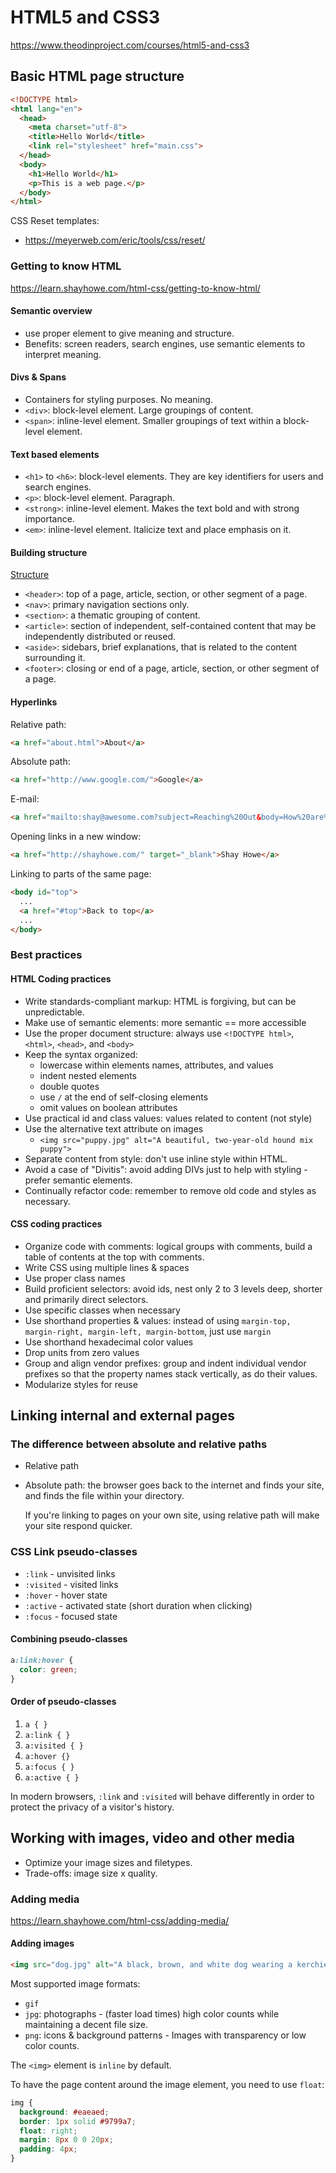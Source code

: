 # HTML5 and CSS3

https://www.theodinproject.com/courses/html5-and-css3

## Basic HTML page structure

```html
<!DOCTYPE html>
<html lang="en">
  <head>
    <meta charset="utf-8">
    <title>Hello World</title>
    <link rel="stylesheet" href="main.css">
  </head>
  <body>
    <h1>Hello World</h1>
    <p>This is a web page.</p>
  </body>
</html>
```

CSS Reset templates:
* https://meyerweb.com/eric/tools/css/reset/

### Getting to know HTML

https://learn.shayhowe.com/html-css/getting-to-know-html/

#### Semantic overview

* use proper element to give meaning and structure.
* Benefits: screen readers, search engines, use semantic elements to interpret meaning.

#### Divs & Spans

* Containers for styling purposes. No meaning.
* `<div>`: block-level element. Large groupings of content.
* `<span>`: inline-level element. Smaller groupings of text within a block-level element.

#### Text based elements

* `<h1>` to `<h6>`: block-level elements. They are key identifiers for users and search engines.
* `<p>`: block-level element. Paragraph.
* `<strong>`: inline-level element. Makes the text bold and with strong importance.
* `<em>`: inline-level element. Italicize text and place emphasis on it.

#### Building structure

[Structure](https://learn.shayhowe.com/assets/images/courses/html-css/getting-to-know-html/building-structure.png)

* `<header>`: top of a page, article, section, or other segment of a page.
* `<nav>`: primary navigation sections only.
* `<section>`: a thematic grouping of content.
* `<article>`: section of independent, self-contained content that may be independently distributed or reused.
* `<aside>`: sidebars, brief explanations, that is related to the content surrounding it.
* `<footer>`: closing or end of a page, article, section, or other segment of a page.

#### Hyperlinks

Relative path:
```html
<a href="about.html">About</a>
```

Absolute path:
```html
<a href="http://www.google.com/">Google</a>
```

E-mail:
```html
<a href="mailto:shay@awesome.com?subject=Reaching%20Out&body=How%20are%20you">Email Me</a>
```

Opening links in a new window:
```html
<a href="http://shayhowe.com/" target="_blank">Shay Howe</a>
```

Linking to parts of the same page:
```html
<body id="top">
  ...
  <a href="#top">Back to top</a>
  ...
</body>
```

### Best practices

#### HTML Coding practices

* Write standards-compliant markup: HTML is forgiving, but can be unpredictable.
* Make use of semantic elements: more semantic == more accessible
* Use the proper document structure: always use `<!DOCTYPE html>`, `<html>`, `<head>`, and `<body>`
* Keep the syntax organized:
  - lowercase within elements names, attributes, and values
  - indent nested elements
  - double quotes
  - use `/` at the end of self-closing elements
  - omit values on boolean attributes
* Use practical id and class values: values related to content (not style)
* Use the alternative text attribute on images
  - `<img src="puppy.jpg" alt="A beautiful, two-year-old hound mix puppy">`
* Separate content from style: don't use inline style within HTML.
* Avoid a case of "Divitis": avoid adding DIVs just to help with styling - prefer semantic elements.
* Continually refactor code: remember to remove old code and styles as necessary.

#### CSS coding practices

* Organize code with comments: logical groups with comments, build a table of contents at the top with comments.
* Write CSS using multiple lines & spaces
* Use proper class names
* Build proficient selectors: avoid ids, nest only 2 to 3 levels deep, shorter and primarily direct selectors.
* Use specific classes when necessary
* Use shorthand properties & values: instead of using `margin-top, margin-right, margin-left, margin-bottom`, just use `margin`
* Use shorthand hexadecimal color values
* Drop units from zero values
* Group and align vendor prefixes: group and indent individual vendor prefixes so that the property names stack vertically, as do their values.
* Modularize styles for reuse

## Linking internal and external pages

### The difference between absolute and relative paths

* Relative path
* Absolute path: the browser goes back to the internet and finds your site, and finds the file within your directory.

  If you're linking to pages on your own site, using relative path will make your site respond quicker.

### CSS Link pseudo-classes

* `:link` - unvisited links
* `:visited` - visited links
* `:hover` - hover state
* `:active` - activated state (short duration when clicking)
* `:focus` - focused state

#### Combining pseudo-classes

```css
a:link:hover {
  color: green;
}
```

#### Order of pseudo-classes

1. `a { }`
2. `a:link { }`
3. `a:visited { }`
4. `a:hover {}`
5. `a:focus { }`
6. `a:active { }`

In modern browsers, `:link` and `:visited` will behave differently in order to protect the privacy of a visitor's history.

## Working with images, video and other media

* Optimize your image sizes and filetypes.
* Trade-offs: image size x quality.

### Adding media
https://learn.shayhowe.com/html-css/adding-media/

#### Adding images

```html
<img src="dog.jpg" alt="A black, brown, and white dog wearing a kerchief">
```

Most supported image formats:
* `gif`
* `jpg`: photographs - (faster load times) high color counts while maintaining a decent file size.
* `png`: icons & background patterns - Images with transparency or low color counts.

The `<img>` element is `inline` by default.

To have the page content around the image element, you need to use `float`:

```css
img {
  background: #eaeaed;
  border: 1px solid #9799a7;
  float: right;
  margin: 8px 0 0 20px;
  padding: 4px;
}
```
